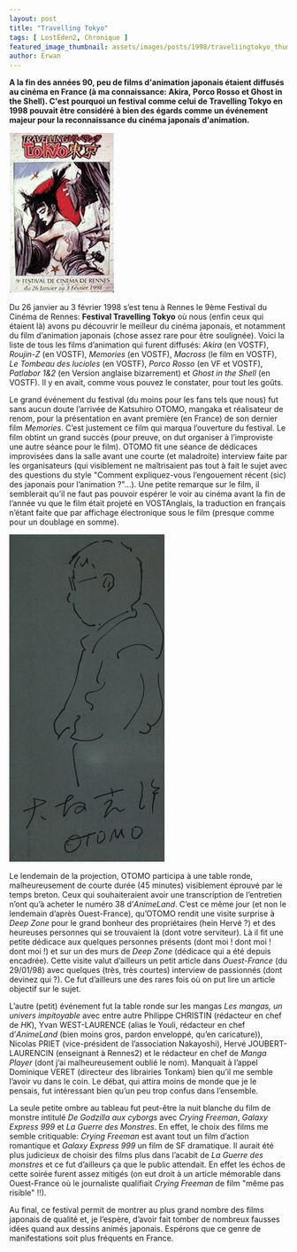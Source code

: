```yaml
---
layout: post
title: "Travelling Tokyo"
tags: [ LostEden2, Chronique ]
featured_image_thumbnail: assets/images/posts/1998/traveliingtokyo_thumbnail.jpg
author: Erwan
--- 
```


**A la fin des années 90, peu de films d'animation japonais étaient diffusés au cinéma en France (à ma connaissance: Akira, Porco Rosso et Ghost in the Shell). C'est pourquoi un festival comme celui de Travelling Tokyo en 1998 pouvait être considéré à bien des égards comme un événement majeur pour la reconnaissance du cinéma japonais d'animation.**

![Image](assets/images/posts/1998/travellingtokyo.png#left)

Du 26 janvier au 3 février 1998 s’est tenu à Rennes le 9ème Festival du Cinéma de Rennes: **Festival Travelling Tokyo** où nous (enfin ceux qui étaient là) avons pu découvrir le meilleur du cinéma japonais, et notamment du film d’animation japonais (chose assez rare pour être soulignée). Voici la liste de tous les films d’animation qui furent diffusés: *Akira* (en VOSTF), *Roujin-Z* (en VOSTF), *Memories* (en VOSTF), *Macross* (le film en VOSTF), *Le Tombeau des lucioles* (en VOSTF), *Porco Rosso* (en VF et VOSTF), *Patlabor 1&2* (en Version anglaise bizarrement) et *Ghost in the Shell* (en VOSTF). Il y en avait, comme vous pouvez le constater, pour tout les goûts. 

Le grand événement du festival (du moins pour les fans tels que nous) fut sans aucun doute l’arrivée de Katsuhiro OTOMO, mangaka et réalisateur de renom, pour la présentation en avant première (en France) de son dernier film *Memories*. C’est justement ce film qui marqua l’ouverture du festival. Le film obtint un grand succès (pour preuve, on dut organiser à l’improviste une autre séance pour le film). OTOMO fit une séance de dédicaces improvisées dans la salle avant une courte (et maladroite) interview faite par les organisateurs (qui visiblement ne maîtrisaient pas tout à fait le sujet avec des questions du style "Comment expliquez-vous l’engouement récent (sic) des japonais pour l’animation ?"...). Une petite remarque sur le film, il semblerait qu’il ne faut pas pouvoir espérer le voir au cinéma avant la fin de l’année vu que le film était projeté en VOSTAnglais, la traduction en français n’étant faite que par affichage électronique sous le film (presque comme pour un doublage en somme).

![Image](assets/images/posts/1998/dedicace_otomo.jpg#right)

Le lendemain de la projection, OTOMO participa à une table ronde, malheureusement de courte durée (45 minutes) visiblement éprouvé par le temps breton. Ceux qui souhaiteraient avoir une transcription de l’entretien n’ont qu’à acheter le numéro 38 d’*AnimeLand*. C’est ce même jour (et non le lendemain d’après Ouest-France), qu’OTOMO rendit une visite surprise à *Deep Zone* pour le grand bonheur des propriétaires (hein Hervé ?) et des heureuses personnes qui se trouvaient là (dont votre serviteur). Là il fit une petite dédicace aux quelques personnes présents (dont moi ! dont moi ! dont moi !) et sur un des murs de *Deep Zone* (dédicace qui a été depuis encadrée). Cette visite valut d’ailleurs un petit article dans *Ouest-France* (du 29/01/98) avec quelques (très, très courtes) interview de passionnés (dont devinez qui ?). Ce fut d’ailleurs une des rares fois où on put lire un article objectif sur le sujet.

L’autre (petit) événement fut la table ronde sur les mangas *Les mangas, un univers impitoyable* avec entre autre Philippe CHRISTIN (rédacteur en chef de *HK*), Yvan WEST-LAURENCE (alias le Youli, rédacteur en chef d’*AnimeLand* (bien moins gros, pardon enveloppé, qu’en caricature)), Nicolas PRIET (vice-président de l’association Nakayoshi), Hervé JOUBERT-LAURENCIN (enseignant à Rennes2) et le rédacteur en chef de *Manga Player* (dont j’ai malheureusement oublié le nom). Manquait à l’appel Dominique VERET (directeur des librairies Tonkam) bien qu’il me semble l’avoir vu dans le coin. Le débat, qui attira moins de monde que je le pensais, fut intéressant bien qu’un peu trop confus dans l’ensemble.

La seule petite ombre au tableau fut peut-être la nuit blanche du film de monstre intitulé *De Godzilla aux cyborgs* avec *Crying Freeman*, *Galaxy Express 999* et *La Guerre des Monstres*. En effet, le choix des films me semble critiquable: *Crying Freeman* est avant tout un film d’action romantique et *Galaxy Express 999* un film de SF dramatique. Il aurait été plus judicieux de choisir des films plus dans l’acabit de *La Guerre des monstres* et ce fut d’ailleurs ça que le public attendait. En effet les échos de cette soirée furent assez mitigés (on eut droit à un article mémorable dans Ouest-France où le journaliste qualifiait *Crying Freeman* de film "même pas risible" !!).

Au final, ce festival permit de montrer au plus grand nombre des films japonais de qualité et, je l’espère, d’avoir fait tomber de nombreux fausses idées quand aux dessins animés japonais. Espérons que ce genre de manifestations soit plus fréquents en France.



